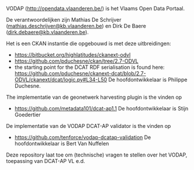 VODAP (http://opendata.vlaanderen.be/) is het Vlaams Open Data Portaal.

De verantwoordelijken zijn Mathias De Schrijver (mathias.deschrijver@kb.vlaanderen.be)  en Dirk De Baere (dirk.debaere@kb.vlaanderen.be).

Het is een CKAN instantie die opgebouwd is met deze uitbreidingen:
* https://bitbucket.org/highlatitudes/ckanext-odvl
* https://github.com/pduchesne/ckan/tree/2.7-ODVL
* the starting point for the DCAT RDF serialisation is found here: https://github.com/pduchesne/ckanext-dcat/blob/2.7-ODVL/ckanext/dcat/logic.py#L34-L50
De hoofdontwikkelaar is Philippe Duchesne.

The implementatie van de geonetwerk harvesting plugin is the vinden op
* https://github.com/metadata101/dcat-ap1.1
De hoofdontwikkelaar is Stijn Goedertier

De implementatie van de VODAP DCAT-AP validator is the vinden op
* https://github.com/tenforce/vodap-dcatap-validation
De hoofdontwikkelaar is Bert Van Nuffelen

Deze repository laat toe om (technische) vragen te stellen over het VODAP, toepassing van DCAT-AP VL e.d.  
